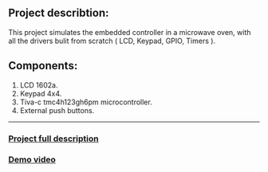 ## Project describtion:
This project simulates the embedded controller in a microwave oven, with all the drivers bulit from scratch ( LCD, Keypad, GPIO, Timers ).
 
## Components:
1. LCD 1602a.
2. Keypad 4x4.
3. Tiva-c tmc4h123gh6pm microcontroller.
4. External push buttons.

---

### [Project full description](https://drive.google.com/file/d/1yWBFqaDdQr_cKDoms5WSqnZIQ1EwHfVg/view?usp=sharing)
### [Demo video](https://drive.google.com/file/d/1348P2kQW6XYCVv4F4vgjFTVRXCwgQW0M/view?usp=sharing)
